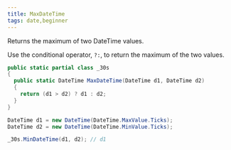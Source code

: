 ```yaml
---
title: MaxDateTime
tags: date,beginner
---
```


Returns the maximum of two DateTime values.

Use the conditional operator, `?:`, to return the maximum of the two values.

```csharp
public static partial class _30s 
{
  public static DateTime MaxDateTime(DateTime d1, DateTime d2) 
  {
    return (d1 > d2) ? d1 : d2;
  }
}
```

```csharp
DateTime d1 = new DateTime(DateTime.MaxValue.Ticks);
DateTime d2 = new DateTime(DateTime.MinValue.Ticks);

_30s.MinDateTime(d1, d2); // d1
```
